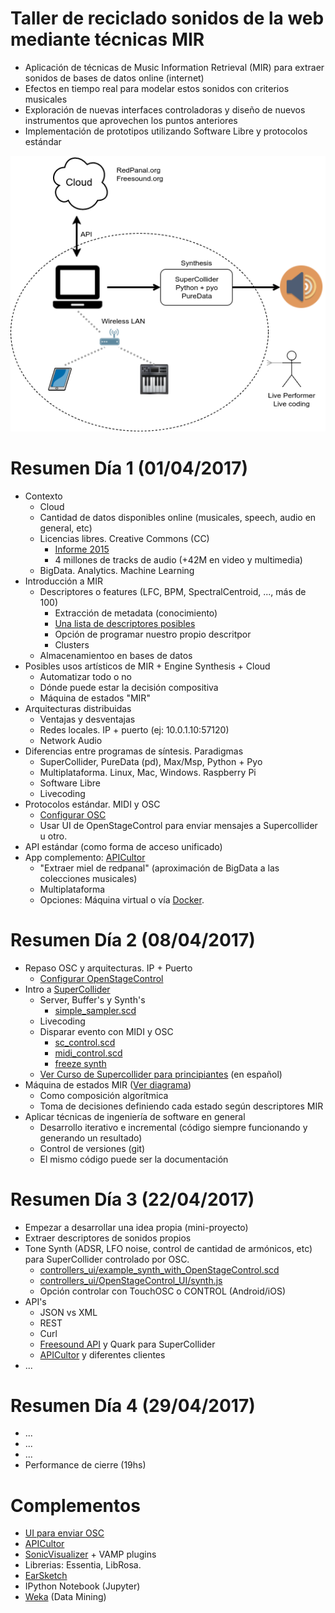 # Taller de reciclado sonidos de la web mediante técnicas MIR

* Aplicación de técnicas de Music Information Retrieval (MIR) para extraer sonidos de bases de datos online (internet)
* Efectos en tiempo real para modelar estos sonidos con criterios musicales
* Exploración de nuevas interfaces controladoras y diseño de nuevos instrumentos que aprovechen los puntos anteriores
* Implementación de prototipos utilizando Software Libre y protocolos estándar


![](workflow.png)


# Resumen Día 1 (01/04/2017)
 * Contexto
   * Cloud
   * Cantidad de datos disponibles online (musicales, speech, audio en general, etc)
   * Licencias libres. Creative Commons (CC)
     * [Informe 2015](https://stateof.creativecommons.org/2015/)
     * 4 millones de tracks de audio (+42M en video y multimedia)
   * BigData. Analytics. Machine Learning
 * Introducción a MIR
   * Descriptores o features (LFC, BPM, SpectralCentroid, ..., más de 100)
     * Extracción de metadata (conocimiento)
     * [Una lista de descriptores posibles](http://essentia.upf.edu/documentation/algorithms_overview.html)
     * Opción de programar nuestro propio descritpor
     * Clusters
   * Almacenamientoo en bases de datos
 * Posibles usos artísticos de MIR + Engine Synthesis + Cloud
   * Automatizar todo o no
   * Dónde puede estar la decisión compositiva
   * Máquina de estados "MIR"
 * Arquitecturas distribuidas
   * Ventajas y desventajas
   * Redes locales. IP + puerto (ej: 10.0.1.10:57120)
   * Network Audio
 * Diferencias entre programas de síntesis. Paradigmas
   * SuperCollider, PureData (pd), Max/Msp, Python + Pyo
   * Multiplataforma. Linux, Mac, Windows. Raspberry Pi
   * Software Libre 
   * Livecoding
 * Protocolos estándar. MIDI y OSC
   * [Configurar OSC](controllers_ui/SetUp.md)
   * Usar UI de OpenStageControl para enviar mensajes a Supercollider u otro.
 * API estándar (como forma de acceso unificado)
 * App complemento: [APICultor](https://sonidosmutantes.github.io/apicultor/)
   * "Extraer miel de redpanal" (aproximación de BigData a las colecciones musicales)
   * Multiplataforma
   * Opciones: Máquina virtual o vía [Docker](https://sonidosmutantes.github.io/apicultor/docker.html).


# Resumen Día 2 (08/04/2017)
 * Repaso OSC y arquitecturas. IP + Puerto
   * [Configurar OpenStageControl](controllers_ui/SetUp.md)
 * Intro a [SuperCollider](http://supercollider.github.io/)
   * Server, Buffer's y Synth's
     * [simple_sampler.scd](SuperCollider/simple_sampler.scd)
   * Livecoding     
   * Disparar evento con MIDI y OSC
     * [sc_control.scd](SuperCollider/controladores/osc_control.scd)
     * [midi_control.scd](SuperCollider/controladores/midi_control.scd)
     * [freeze synth](SuperCollider/sampler/freeze_control_midi.scd)
   * [Ver Curso de Supercollider para principiantes](http://cmm.cenart.gob.mx/tallerdeaudio/cursos/cursocollider/textos/curso%20de%20supercollider%20principiantes.pdf) (en español)
 * Máquina de estados MIR ([Ver diagrama](state_machine.png))
   * Como composición algorítmica
   * Toma de decisiones definiendo cada estado según descriptores MIR
 * Aplicar técnicas de ingeniería de software en general
   * Desarrollo iterativo e incremental (código siempre funcionando y generando un resultado)
   * Control de versiones (git)
   * El mismo código puede ser la documentación


# Resumen Día 3 (22/04/2017)
 * Empezar a desarrollar una idea propia (mini-proyecto)
 * Extraer descriptores de sonidos propios
 * Tone Synth (ADSR, LFO noise, control de cantidad de armónicos, etc) para SuperCollider controlado por OSC.
   * [controllers_ui/example_synth_with_OpenStageControl.scd](controllers_ui/example_synth_with_OpenStageControl.scd)
   * [controllers_ui/OpenStageControl_UI/synth.js](controllers_ui/OpenStageControl_UI/synth.js)
   * Opción controlar con TouchOSC o CONTROL (Android/iOS)
 * API's
   * JSON vs XML
   * REST
   * Curl
   * [Freesound API](Freesound_API.md) y Quark para SuperCollider
   * [APICultor](APICultor_API.md) y diferentes clientes
 * ...

# Resumen Día 4 (29/04/2017)
 * ...
 * ...
 * ...
 * Performance de cierre (19hs)
 
 # Complementos
 * [UI para enviar OSC](controllers_ui/SetUp.md)
 * [APICultor](https://sonidosmutantes.github.io/apicultor/)
 * [SonicVisualizer](http://www.sonicvisualiser.org/) + VAMP plugins
 * Librerias: Essentia, LibRosa.
 * [EarSketch](https://earsketch.gatech.edu/landing/#/)
 * IPython Notebook (Jupyter)
 * [Weka](http://www.cs.waikato.ac.nz/ml/weka/) (Data Mining)
